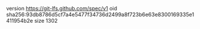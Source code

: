 version https://git-lfs.github.com/spec/v1
oid sha256:93db8786d5cf7a4e5477f34736d2499a8f723b6e63e8300169335e1411954b2e
size 1302
